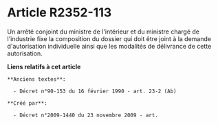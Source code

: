 # Article R2352-113

Un arrêté conjoint du ministre de l'intérieur et du ministre chargé de l'industrie fixe la composition du dossier qui doit
être joint à la demande d'autorisation individuelle ainsi que les modalités de délivrance de cette autorisation.

**Liens relatifs à cet article**

	**Anciens textes**:

	  - Décret n°90-153 du 16 février 1990 - art. 23-2 (Ab)

	**Créé par**:

	  - Décret n°2009-1440 du 23 novembre 2009 - art.
